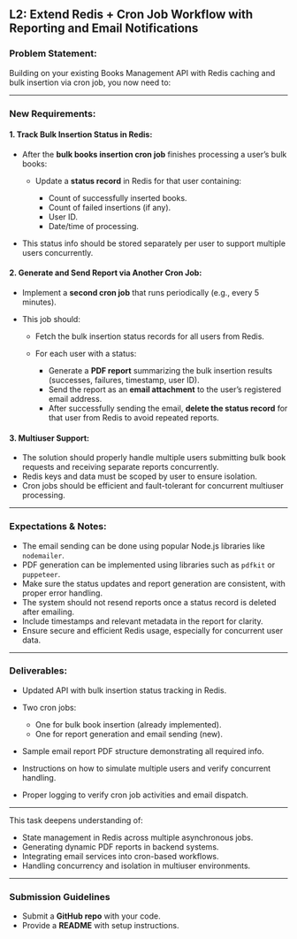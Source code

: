 
##  L2: Extend Redis + Cron Job Workflow with Reporting and Email Notifications

### Problem Statement:

Building on your existing Books Management API with Redis caching and bulk insertion via cron job, you now need to:

---

### New Requirements:

#### 1. Track Bulk Insertion Status in Redis:

* After the **bulk books insertion cron job** finishes processing a user’s bulk books:

  * Update a **status record** in Redis for that user containing:

    * Count of successfully inserted books.
    * Count of failed insertions (if any).
    * User ID.
    * Date/time of processing.

* This status info should be stored separately per user to support multiple users concurrently.

#### 2. Generate and Send Report via Another Cron Job:

* Implement a **second cron job** that runs periodically (e.g., every 5 minutes).
* This job should:

  * Fetch the bulk insertion status records for all users from Redis.
  * For each user with a status:

    * Generate a **PDF report** summarizing the bulk insertion results (successes, failures, timestamp, user ID).
    * Send the report as an **email attachment** to the user’s registered email address.
    * After successfully sending the email, **delete the status record** for that user from Redis to avoid repeated reports.

#### 3. Multiuser Support:

* The solution should properly handle multiple users submitting bulk book requests and receiving separate reports concurrently.
* Redis keys and data must be scoped by user to ensure isolation.
* Cron jobs should be efficient and fault-tolerant for concurrent multiuser processing.

---

### Expectations & Notes:

* The email sending can be done using popular Node.js libraries like `nodemailer`.
* PDF generation can be implemented using libraries such as `pdfkit` or `puppeteer`.
* Make sure the status updates and report generation are consistent, with proper error handling.
* The system should not resend reports once a status record is deleted after emailing.
* Include timestamps and relevant metadata in the report for clarity.
* Ensure secure and efficient Redis usage, especially for concurrent user data.

---

### Deliverables:

* Updated API with bulk insertion status tracking in Redis.
* Two cron jobs:

  * One for bulk book insertion (already implemented).
  * One for report generation and email sending (new).
* Sample email report PDF structure demonstrating all required info.
* Instructions on how to simulate multiple users and verify concurrent handling.
* Proper logging to verify cron job activities and email dispatch.

---
This task deepens understanding of:

* State management in Redis across multiple asynchronous jobs.
* Generating dynamic PDF reports in backend systems.
* Integrating email services into cron-based workflows.
* Handling concurrency and isolation in multiuser environments.

---
### **Submission Guidelines**

- Submit a **GitHub repo** with your code.
- Provide a **README** with setup instructions.